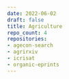 ```yaml
---
date: 2022-06-02
draft: false
title: Agriculture
repo_count: 4
repositories:
- agecon-search
- agrirxiv
- icrisat
- organic-eprints
---
```



